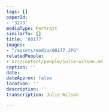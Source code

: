 ```yaml
---
tags: []
paperId:
- '3273'
mediaType: Portrait
similarTo: []
title: '00177'
images:
- "/assets/media/00177.JPG"
relatedPeople:
- src/content/people/julie-wilson.md
caption: ''
date: 
dateApprox: false
location: ''
description: ''
transcription: Julie Wilson

---
```

